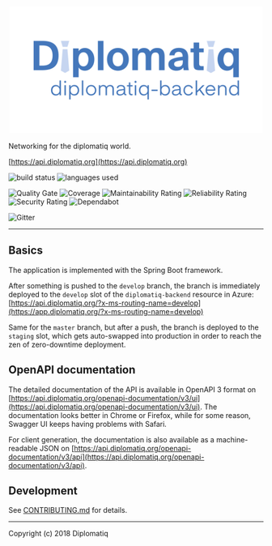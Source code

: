 <p align="center">
  <img src="logo.png" width="500px">
</p>

Networking for the diplomatiq world.

[https://api.diplomatiq.org](https://api.diplomatiq.org)

<p>
<a href="https://github.com/Diplomatiq/diplomatiq-backend/actions?query=workflow%3ACI" target="_blank" style="text-decoration: none;">
  <img src="https://github.com/Diplomatiq/diplomatiq-backend/workflows/CI/badge.svg" alt="build status">
</a>

<a href="https://github.com/Diplomatiq/diplomatiq-backend" target="_blank" style="text-decoration: none;">
  <img src="https://img.shields.io/github/languages/top/Diplomatiq/diplomatiq-backend.svg" alt="languages used">
</a>
</p>

<p>
<a href="https://sonarcloud.io/dashboard?id=Diplomatiq_diplomatiq-backend" target="_blank" style="text-decoration: none;">
  <img src="https://sonarcloud.io/api/project_badges/measure?project=Diplomatiq_diplomatiq-backend&metric=alert_status" alt="Quality Gate">
</a>

<a href="https://sonarcloud.io/dashboard?id=Diplomatiq_diplomatiq-backend" target="_blank" style="text-decoration: none;">
  <img src="https://sonarcloud.io/api/project_badges/measure?project=Diplomatiq_diplomatiq-backend&metric=coverage" alt="Coverage">
</a>

<a href="https://sonarcloud.io/dashboard?id=Diplomatiq_diplomatiq-backend" target="_blank" style="text-decoration: none;">
  <img src="https://sonarcloud.io/api/project_badges/measure?project=Diplomatiq_diplomatiq-backend&metric=sqale_rating" alt="Maintainability Rating">
</a>

<a href="https://sonarcloud.io/dashboard?id=Diplomatiq_diplomatiq-backend" target="_blank" style="text-decoration: none;">
  <img src="https://sonarcloud.io/api/project_badges/measure?project=Diplomatiq_diplomatiq-backend&metric=reliability_rating" alt="Reliability Rating">
</a>

<a href="https://sonarcloud.io/dashboard?id=Diplomatiq_diplomatiq-backend" target="_blank" style="text-decoration: none;">
  <img src="https://sonarcloud.io/api/project_badges/measure?project=Diplomatiq_diplomatiq-backend&metric=security_rating" alt="Security Rating">
</a>

<a href="https://github.com/Diplomatiq/diplomatiq-backend/pulls" target="_blank" style="text-decoration: none;">
  <img src="https://api.dependabot.com/badges/status?host=github&repo=Diplomatiq/diplomatiq-backend" alt="Dependabot">
</a>
</p>

<p>
<a href="https://gitter.im/Diplomatiq/diplomatiq-backend" target="_blank" style="text-decoration: none;">
  <img src="https://badges.gitter.im/Diplomatiq/diplomatiq-backend.svg" alt="Gitter">
</a>
</p>

---

## Basics

The application is implemented with the Spring Boot framework.

After something is pushed to the `develop` branch, the branch is immediately deployed to the `develop` slot of the `diplomatiq-backend` resource in Azure: [https://api.diplomatiq.org/?x-ms-routing-name=develop](https://app.diplomatiq.org/?x-ms-routing-name=develop)

Same for the `master` branch, but after a push, the branch is deployed to the `staging` slot, which gets auto-swapped into production in order to reach the zen of zero-downtime deployment.

## OpenAPI documentation

The detailed documentation of the API is available in OpenAPI 3 format on [https://api.diplomatiq.org/openapi-documentation/v3/ui](https://api.diplomatiq.org/openapi-documentation/v3/ui). The documentation looks better in Chrome or Firefox, while for some reason, Swagger UI keeps having problems with Safari.

For client generation, the documentation is also available as a machine-readable JSON on [https://api.diplomatiq.org/openapi-documentation/v3/api](https://api.diplomatiq.org/openapi-documentation/v3/api).

## Development

See [CONTRIBUTING.md](https://github.com/Diplomatiq/diplomatiq-backend/blob/develop/CONTRIBUTING.md) for details.

---

Copyright (c) 2018 Diplomatiq
